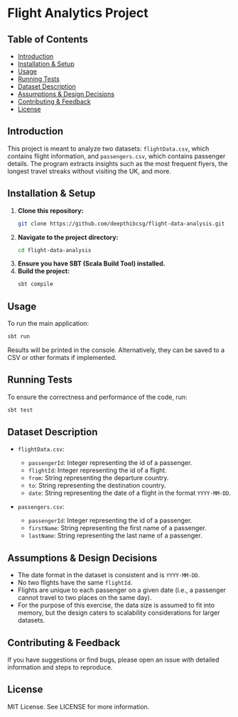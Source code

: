 # Flight Analytics Project

## Table of Contents
- [Introduction](#introduction)
- [Installation & Setup](#installation--setup)
- [Usage](#usage)
- [Running Tests](#running-tests)
- [Dataset Description](#dataset-description)
- [Assumptions & Design Decisions](#assumptions--design-decisions)
- [Contributing & Feedback](#contributing--feedback)
- [License](#license)

## Introduction
This project is meant to analyze two datasets: `flightData.csv`, which contains flight information, and `passengers.csv`, which contains passenger details. The program extracts insights such as the most frequent flyers, the longest travel streaks without visiting the UK, and more.

## Installation & Setup
1. **Clone this repository:**
   ```bash
   git clone https://github.com/deepthibcsg/flight-data-analysis.git
   ```
2. **Navigate to the project directory:**
   ```bash
   cd flight-data-analysis
   ```
3. **Ensure you have SBT (Scala Build Tool) installed.**
4. **Build the project:**
   ```bash
   sbt compile
   ```
## Usage
To run the main application:
   ```bash
   sbt run
   ```
   
Results will be printed in the console. Alternatively, they can be saved to a CSV or other formats if implemented.

## Running Tests
To ensure the correctness and performance of the code, run:
   ```bash
   sbt test
   ```

## Dataset Description
- `flightData.csv`:
  - `passengerId`: Integer representing the id of a passenger.
  - `flightId`: Integer representing the id of a flight.
  - `from`: String representing the departure country.
  - `to`: String representing the destination country.
  - `date`: String representing the date of a flight in the format `YYYY-MM-DD`.

- `passengers.csv`:
  - `passengerId`: Integer representing the id of a passenger.
  - `firstName`: String representing the first name of a passenger.
  - `lastName`: String representing the last name of a passenger.

## Assumptions & Design Decisions
- The date format in the dataset is consistent and is `YYYY-MM-DD`.
- No two flights have the same `flightId`.
- Flights are unique to each passenger on a given date (i.e., a passenger cannot travel to two places on the same day).
- For the purpose of this exercise, the data size is assumed to fit into memory, but the design caters to scalability considerations for larger datasets.

## Contributing & Feedback
If you have suggestions or find bugs, please open an issue with detailed information and steps to reproduce.

## License
MIT License. See LICENSE for more information.

